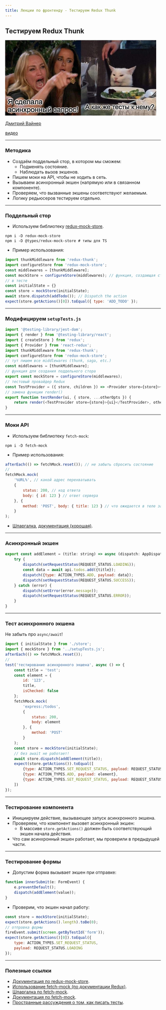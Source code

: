 ```yaml
---
title: Лекции по фронтенду - Тестируем Redux Thunk
---
```


## Тестируем Redux Thunk

![react-testing library](assets/redux-api/redux-thunk-meme.png)

[Дмитрий Вайнер](https://github.com/dmitryweiner)

[видео](https://drive.google.com/file/d/1gGJaIE0CzD7yv8Ya0T7wayXgdI3ZMYmz/view?usp=sharing)

---

### Методика
* Создаём поддельный стор, в котором мы сможем:
  * Подменять состояние.
  * Наблюдать вызов экшенов.
* Пишем моки на API, чтобы не ходить в сеть.
* Вызываем асинхронный экшен (напрямую или в связанном компоненте).
* Проверяем, что вызванные экшены соответствуют желаемым.
* Логику редьюсеров тестируем отдельно.
---

### Поддельный стор
* Используем библиотеку [redux-mock-store](https://github.com/reduxjs/redux-mock-store).

```shell
npm i -D redux-mock-store
npm i -D @types/redux-mock-store # типы для TS
```
* Пример использования:

```js
import thunkMiddleware from 'redux-thunk';
import configureStore from 'redux-mock-store';
const middlewares = [thunkMiddleware];
const mockStore = configureStore(middlewares); // функция, создающая стор
// в тесте
const initialState = {}
const store = mockStore(initialState);
await store.dispatch(addTodo()); // Dispatch the action
expect(store.getActions()[0]).toEqual({ type: 'ADD_TODO' });
```
---

### Модифицируем ```setupTests.js```

```js
import '@testing-library/jest-dom';
import { render } from '@testing-library/react';
import { createStore } from 'redux';
import { Provider } from 'react-redux';
import thunkMiddleware from 'redux-thunk';
import configureStore from 'redux-mock-store';
// тут пишем все middlewares (thunk, saga, etc.)
const middlewares = [thunkMiddleware];
// функция для создания поддельного стора
export const mockStore = configureStore(middlewares);
// тестовый провайдер Redux
const TestProvider = ({ store, children }) => <Provider store={store}>{children}</Provider>;
// замена функции render()
export function testRender(ui, { store, ...otherOpts }) {
    return render(<TestProvider store={store}>{ui}</TestProvider>, otherOpts)
}
```
---

### Моки API
* Используем библиотеку ```fetch-mock```:
```shell
npm i -D fetch-mock
```
* Пример использования:
```js
afterEach(() => fetchMock.reset()); // не забыть сбросить состояние
//
fetchMock.mock(
    '%URL%', // какой адрес перехватывать
    {
        status: 200, // код ответа
        body: { id: 123 } // ответ сервера
    }, {
        method: 'POST', body: { title: 123 } // что ожидается в теле запроса
    }
);
```
* [Шпаргалка](https://github.com/wheresrhys/fetch-mock/blob/master/docs/cheatsheet.md),
  [документация (хорошая)](http://www.wheresrhys.co.uk/fetch-mock/).
---

### Асинхронный экшен
```js
export const addElement = (title: string) => async (dispatch: AppDispatch) => {
    try {
        dispatch(setRequestStatus(REQUEST_STATUS.LOADING));
        const data = await api.todos.add({title});
        dispatch({type: ACTION_TYPES.ADD, payload: data});
        dispatch(setRequestStatus(REQUEST_STATUS.SUCCESS));
    } catch (error) {
        dispatch(setError(error.message));
        dispatch(setRequestStatus(REQUEST_STATUS.ERROR));
    }
}
```
---

### Тест асинхронного экшена
Не забыть про ```async/await```!
```js
import { initialState } from './store';
import { mockStore } from '../setupTests.js';
afterEach(() => fetchMock.reset());
//
test('тестирование асинхронного экшена', async () => {
    const title = 'test';
    const element = {
        id: '123',
        title,
        isChecked: false
    };
    fetchMock.mock(
        'express:/todos',
        {
            status: 200,
            body: element
        }, {
            method: 'POST'
        }
    );
    const store = mockStore(initialState);
    // без await не работает!
    await store.dispatch(addElement(title));
    expect(store.getActions()).toEqual([
        {type: ACTION_TYPES.SET_REQUEST_STATUS, payload: REQUEST_STATUS.LOADING},
        {type: ACTION_TYPES.ADD, payload: element},
        {type: ACTION_TYPES.SET_REQUEST_STATUS, payload: REQUEST_STATUS.SUCCESS}
    ])
});
```
---

### Тестирование компонента
* Инициируем действие, вызывающее запуск асинхронного экшена.
* Проверяем, что компонент вызовет асинхронный экшен:
  * В массиве ```store.getActions()``` должен быть соответствующий экшен начала действия.
* Что сам асинхронный экшен работает, мы проверили в предыдущей части.
---

### Тестирование формы
* Допустим форма вызывает экшен при отправке:
```ts
function innerSubmit(e: FormEvent) {
    e.preventDefault();
    dispatch(addElement(value));
}
```
* Проверим, что экшен начал работу:
```js
const store = mockStore(initialState);
expect(store.getActions().length).toBe(0);
// отправка формы
fireEvent.submit(screen.getByTestId('form'));
expect(store.getActions()[0]).toEqual({
    type: ACTION_TYPES.SET_REQUEST_STATUS,
    payload: REQUEST_STATUS.LOADING
});
```
---

### Полезные ссылки
* [Документация по redux-mock-store](https://github.com/reduxjs/redux-mock-store).
* [Использование fetch-mock (по документации Redux)](https://redux.js.org/recipes/writing-tests#async-action-creators).
* [Шпаргалка по fetch-mock](https://github.com/wheresrhys/fetch-mock/blob/master/docs/cheatsheet.md).
* [Документация по fetch-mock](http://www.wheresrhys.co.uk/fetch-mock/).
* [Пространные рассуждения о том, как писать тесты](https://michalzalecki.com/testing-redux-thunk-like-you-always-want-it/).